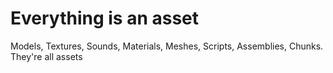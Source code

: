 # Everything is an asset
Models, Textures, Sounds, Materials, Meshes, Scripts, Assemblies, Chunks. They're all assets